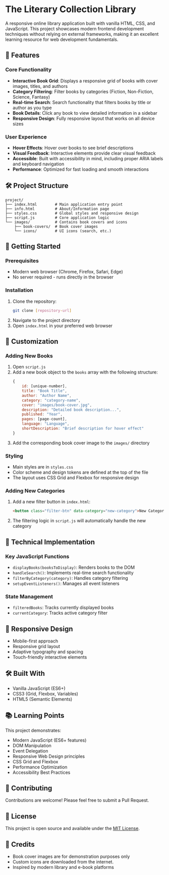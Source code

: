 # The Literary Collection Library

A responsive online library application built with vanilla HTML, CSS, and JavaScript. This project showcases modern frontend development techniques without relying on external frameworks, making it an excellent learning resource for web development fundamentals.

## 🚀 Features

### Core Functionality
- **Interactive Book Grid**: Displays a responsive grid of books with cover images, titles, and authors
- **Category Filtering**: Filter books by categories (Fiction, Non-Fiction, Science, Fantasy)
- **Real-time Search**: Search functionality that filters books by title or author as you type
- **Book Details**: Click any book to view detailed information in a sidebar
- **Responsive Design**: Fully responsive layout that works on all device sizes

### User Experience
- **Hover Effects**: Hover over books to see brief descriptions
- **Visual Feedback**: Interactive elements provide clear visual feedback
- **Accessible**: Built with accessibility in mind, including proper ARIA labels and keyboard navigation
- **Performance**: Optimized for fast loading and smooth interactions

## 🛠️ Project Structure

```
project/
├── index.html        # Main application entry point
├── info.html         # About/Information page
├── styles.css        # Global styles and responsive design
├── script.js         # Core application logic
└── images/           # Contains book covers and icons
    ├── book-covers/  # Book cover images
    └── icons/        # UI icons (search, etc.)
```

## 🚀 Getting Started

### Prerequisites
- Modern web browser (Chrome, Firefox, Safari, Edge)
- No server required - runs directly in the browser

### Installation
1. Clone the repository:
   ```bash
   git clone [repository-url]
   ```
2. Navigate to the project directory
3. Open `index.html` in your preferred web browser

## 🎨 Customization

### Adding New Books
1. Open `script.js`
2. Add a new book object to the `books` array with the following structure:
   ```javascript
   {
       id: [unique-number],
       title: "Book Title",
       author: "Author Name",
       category: "category-name",
       cover: "images/book-cover.jpg",
       description: "Detailed book description...",
       published: "Year",
       pages: [page-count],
       language: "Language",
       shortDescription: "Brief description for hover effect"
   }
   ```
3. Add the corresponding book cover image to the `images/` directory

### Styling
- Main styles are in `styles.css`
- Color scheme and design tokens are defined at the top of the file
- The layout uses CSS Grid and Flexbox for responsive design

### Adding New Categories
1. Add a new filter button in `index.html`:
   ```html
   <button class="filter-btn" data-category="new-category">New Category</button>
   ```
2. The filtering logic in `script.js` will automatically handle the new category

## 🧠 Technical Implementation

### Key JavaScript Functions
- `displayBooks(booksToDisplay)`: Renders books to the DOM
- `handleSearch()`: Implements real-time search functionality
- `filterByCategory(category)`: Handles category filtering
- `setupEventListeners()`: Manages all event listeners

### State Management
- `filteredBooks`: Tracks currently displayed books
- `currentCategory`: Tracks active category filter


## 📱 Responsive Design
- Mobile-first approach
- Responsive grid layout
- Adaptive typography and spacing
- Touch-friendly interactive elements

## 🛠️ Built With
- Vanilla JavaScript (ES6+)
- CSS3 (Grid, Flexbox, Variables)
- HTML5 (Semantic Elements)

## 📚 Learning Points
This project demonstrates:
- Modern JavaScript (ES6+ features)
- DOM Manipulation
- Event Delegation
- Responsive Web Design principles
- CSS Grid and Flexbox
- Performance Optimization
- Accessibility Best Practices

## 🤝 Contributing
Contributions are welcome! Please feel free to submit a Pull Request.

## 📄 License
This project is open source and available under the [MIT License](LICENSE).

## 🙏 Credits
- Book cover images are for demonstration purposes only
- Custom icons are downloaded from the internet.
- Inspired by modern library and e-book platforms